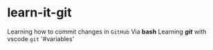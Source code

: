 # learn-it-git
Learning how to commit changes in `GitHub`
Via  **bash**
Learning ***git*** with vscode
`git`
'#variables'

